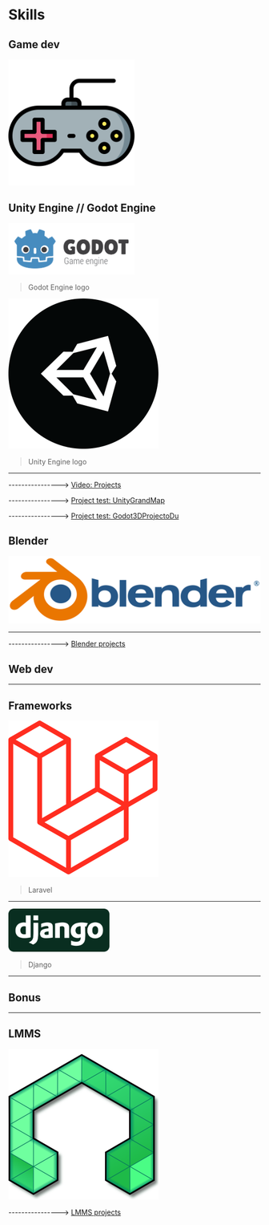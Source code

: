 # Skills

## Game dev

<img src="imgs/game-console-svgrepo-com.svg" width="50%" >

## Unity Engine // Godot Engine

<img src="imgs/Godot_logo.svg" width="50%" >

> Godot Engine logo

![unity-tab-circle-black1.png](/imgs/unity-tab-circle-black1.png)

> Unity Engine logo

***

----------------> [Video: Projects](https://vimeo.com/user130645208)

----------------> [Project test: UnityGrandMap](https://github.com/caiosantosSTL/UnityGrandMap)

----------------> [Project test: Godot3DProjectoDu](https://github.com/caiosantosSTL/Godot3DProjectoDu)

## Blender

![Blender logo](imgs/blender_logo.png)

***

----------------> [Blender projects](https://www.deviantart.com/redenalux)

## Web dev

***

## Frameworks

![800px-Laravel1.png](/imgs/800px-Laravel1.png)

> Laravel

***

<img src="imgs/django-logo-negative.svg" width="40%" >

> Django

***

## Bonus

***

## LMMS

![Lmms_logo1.png](/imgs/Lmms_logo1.png)

----------------> [LMMS projects](https://soundcloud.com/caiosds)
